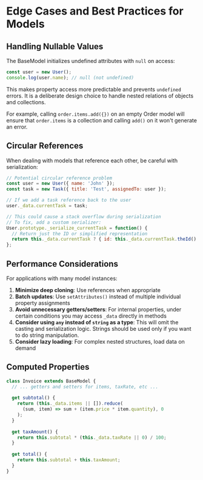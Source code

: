 # Edge Cases and Best Practices for Models

## Handling Nullable Values

The BaseModel initializes undefined attributes with `null` on access:

```javascript
const user = new User();
console.log(user.name); // null (not undefined)
```

This makes property access more predictable and prevents `undefined` errors. It is a deliberate design choice to handle nested relations of objects and collections.

For example, calling `order.items.add({})` on an empty Order model will ensure that `order.items` is a collection and calling `add()` on it won't generate an error.

## Circular References

When dealing with models that reference each other, be careful with serialization:

```javascript
// Potential circular reference problem
const user = new User({ name: 'John' });
const task = new Task({ title: 'Test', assignedTo: user });

// If we add a task reference back to the user
user._data.currentTask = task;

// This could cause a stack overflow during serialization
// To fix, add a custom serializer:
User.prototype._serialize_currentTask = function() {
  // Return just the ID or simplified representation
  return this._data.currentTask ? { id: this._data.currentTask.theId() } : null;
};
```

## Performance Considerations

For applications with many model instances:

1. **Minimize deep cloning**: Use references when appropriate
2. **Batch updates**: Use `setAttributes()` instead of multiple individual property assignments
3. **Avoid unnecessary getters/setters**: For internal properties, under certain conditions you may access `_data` directly in methods
4. **Consider using `any` instead of `string` as a type**: This will omit the casting and serialization logic. Strings should be used only if you want to do string manipulation.
5. **Consider lazy loading**: For complex nested structures, load data on demand

## Computed Properties

```javascript
class Invoice extends BaseModel {
  // ... getters and setters for items, taxRate, etc ...
  
  get subtotal() {
    return (this._data.items || []).reduce(
      (sum, item) => sum + (item.price * item.quantity), 0
    );
  }
  
  get taxAmount() {
    return this.subtotal * (this._data.taxRate || 0) / 100;
  }
  
  get total() {
    return this.subtotal + this.taxAmount;
  }
}
```
